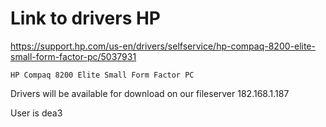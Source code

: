 # Link to drivers HP

https://support.hp.com/us-en/drivers/selfservice/hp-compaq-8200-elite-small-form-factor-pc/5037931

```
HP Compaq 8200 Elite Small Form Factor PC
```


Drivers will be available for download on our fileserver 182.168.1.187

User is dea3 
